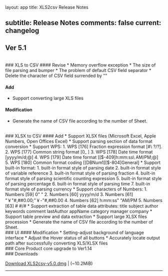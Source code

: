 layout: app
title: XLS2csv Release Notes

subtitle: Release Notes
comments: false
current: changelog
---

## Ver 5.1

<script> GmagonUtils.$verNote('2017-08-23')</script>

<br>
### XLS to CSV
#### Revise
* Memory overflow exception
* The size of file parsing and bumper
* The problem of default CSV field separator
* Delete the character of CSV field surrended by ""

#### Add
* Support converting large XLS files

#### Modification
* Generate the name of CSV file according to the number of Sheet.

<br>
### XLSX to CSV
#### Add
* Support XLSX files (Microsoft Excel, Apple Numbers, Open Offices Excel)
* Support parsing section of data format conversion
* Support WPS: 
               1. WPS [176] Fraction expression format [#\ ?/?].  
               2. WPS [177] Common string format [0_ ]
               3. WPS [178] Date time format [yyyy/m/d;@]
               4. WPS [179] Date time format [[$-409]h:mm:ss\ AM/PM;@]
               5. WPS [180] Common format coding [[DBNum1][$-804]General]
* Support built-in format: 
               1. built-in format style of parsing date
               2. built-in format style of variable reference
               3. built-in format style of parsing fraction
               4. built-in format style of parsing scientific counting         expression
               5. built-in format style of parsing percentage
               6. built-in format style of parsing time
               7. built-in format style of parsing currency        
* Support characters of Numbers:
               1. Numbers [59] 0" "
               2. Numbers [60] yyyy/m/d
               3. Numbers [61] "￥"#,##0.00;"￥-"#,##0.00
               4. Numbers [62]  h:mm:ss" "AM/PM
               5. Numbers [63] # #/#
* Support extraction of table data attributes:  
          title
          subject
          author
          keywords
          comment
          lastAuthor
          appName
          category
          manager
          company
* Support table preview and data extraction
* Support large XLSX files procession
* Generate the name of CSV file according to the number of Sheet.

<br>
### UI 
#### Modification
* Setting-adjust background of language interface
* Adjust the Hover status of all buttons
* Accurately locate output path after successfully converting XLS/XLSX files  
<br>
### Core 
Product core upgrade to Ver1.14


<br>
### Downloads


[Download XLS2csv-v5.0.dmg](http://www.filefactory.com/file/3gadfe8pnhit/XLS2csv-5.0.dmg)    | (~10.2MiB)


---
